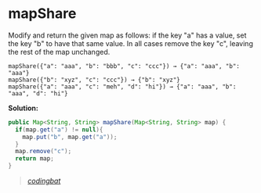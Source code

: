 # mapShare

Modify and return the given map as follows: if the key "a" has a value, set the key "b" to have that same value. In all cases remove the key "c", leaving the rest of the map unchanged.

```
mapShare({"a": "aaa", "b": "bbb", "c": "ccc"}) → {"a": "aaa", "b": "aaa"}
mapShare({"b": "xyz", "c": "ccc"}) → {"b": "xyz"}
mapShare({"a": "aaa", "c": "meh", "d": "hi"}) → {"a": "aaa", "b": "aaa", "d": "hi"}
```

**Solution:**

```java
public Map<String, String> mapShare(Map<String, String> map) {
  if(map.get("a") != null){
    map.put("b", map.get("a"));
  }
  map.remove("c");
  return map;
}
```

> _[codingbat](https://codingbat.com/prob/p148813)_